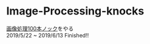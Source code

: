 # Image-Processing-knocks

[画像処理100本ノック](https://github.com/yoyoyo-yo/Gasyori100knock)をやる  
2019/5/22 ~ 2019/6/13 Finished!!
